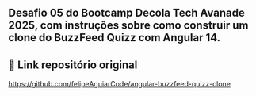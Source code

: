 ## Desafio 05 do Bootcamp Decola Tech Avanade 2025, com instruções sobre como construir um clone do BuzzFeed Quizz com Angular 14.

## 🔗 Link repositório original
https://github.com/felipeAguiarCode/angular-buzzfeed-quizz-clone
